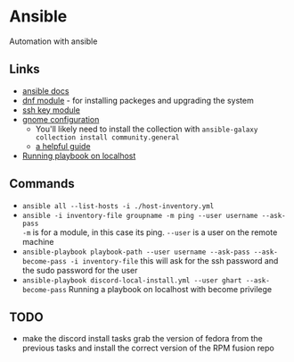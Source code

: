 # Ansible

Automation with ansible

## Links

- [ansible docs](https://docs.ansible.com/ansible/latest/getting_started/index.html)
- [dnf module](https://docs.ansible.com/ansible/latest/collections/ansible/builtin/dnf_module.html) - for installing packeges and upgrading the system  
- [ssh key module](https://docs.ansible.com/ansible/latest/collections/ansible/posix/authorized_key_module.html)
- [gnome configuration](https://docs.ansible.com/ansible/latest/collections/community/general/gconftool2_module.html)
  - You'll likely need to install the collection with `ansible-galaxy collection install community.general`
  - [a helpful guide](https://linuxconfig.org/how-to-setup-gnome-using-ansible)
- [Running playbook on localhost](https://www.middlewareinventory.com/blog/run-ansible-playbook-locally/)

## Commands

- `ansible all --list-hosts -i ./host-inventory.yml`  
- `ansible -i inventory-file groupname -m ping --user username --ask-pass`  
    `-m` is for a module, in this case its ping. `--user` is a user on the remote machine  
- `ansible-playbook playbook-path --user username --ask-pass --ask-become-pass -i inventory-file`  this will ask for the ssh password and the sudo password for the user
- `ansible-playbook discord-local-install.yml --user ghart --ask-become-pass` Running a playbook on localhost with become privilege

## TODO

- make the discord install tasks grab the version of fedora from the previous tasks and install the correct version of the RPM fusion repo
